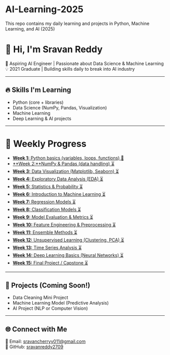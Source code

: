 # AI-Learning-2025
This repo contains my daily learning and projects in Python, Machine Learning, and AI (2025)
# 👋 Hi, I'm Sravan Reddy  

🎯 Aspiring AI Engineer | Passionate about Data Science & Machine Learning  
💡 2021 Graduate | Building skills daily to break into AI industry  

---

## 🔥 Skills I'm Learning
- Python (core + libraries)
- Data Science (NumPy, Pandas, Visualization)
- Machine Learning
- Deep Learning & AI projects

---

# 📅 Weekly Progress

- [**Week 1:** Python basics (variables, loops, functions) 🔄](ai-roadmap.md#week-1)  
- [**Week 2:**NumPy & Pandas (data handling) ⏳](ai-roadmap.md#week-2)  
- [**Week 3:** Data Visualization (Matplotlib, Seaborn) ⏳](daily-log.md#week-3)  
- [**Week 4:** Exploratory Data Analysis (EDA) ⏳](daily-log.md#week-4)  
- [**Week 5:** Statistics & Probability ⏳](daily-log.md#week-5)  
- [**Week 6:** Introduction to Machine Learning ⏳](daily-log.md#week-6)  
- [**Week 7:** Regression Models ⏳](daily-log.md#week-7)  
- [**Week 8:** Classification Models ⏳](daily-log.md#week-8)  
- [**Week 9:** Model Evaluation & Metrics ⏳](daily-log.md#week-9)  
- [**Week 10:** Feature Engineering & Preprocessing ⏳](daily-log.md#week-10)  
- [**Week 11:** Ensemble Methods ⏳](daily-log.md#week-11)  
- [**Week 12:** Unsupervised Learning (Clustering, PCA) ⏳](daily-log.md#week-12)  
- [**Week 13:** Time Series Analysis ⏳](daily-log.md#week-13)  
- [**Week 14:** Deep Learning Basics (Neural Networks) ⏳](daily-log.md#week-14)  
- [**Week 15:** Final Project / Capstone ⏳](daily-log.md#week-15)  

---

## 🚀 Projects (Coming Soon!)
- Data Cleaning Mini Project
- Machine Learning Model (Predictive Analysis)
- AI Project (NLP or Computer Vision)

---

## 🌐 Connect with Me
📧 Email: sravancherryy011@gmail.com  
🔗 GitHub: [sravanreddy2709](https://github.com/sravanreddy2709)  

